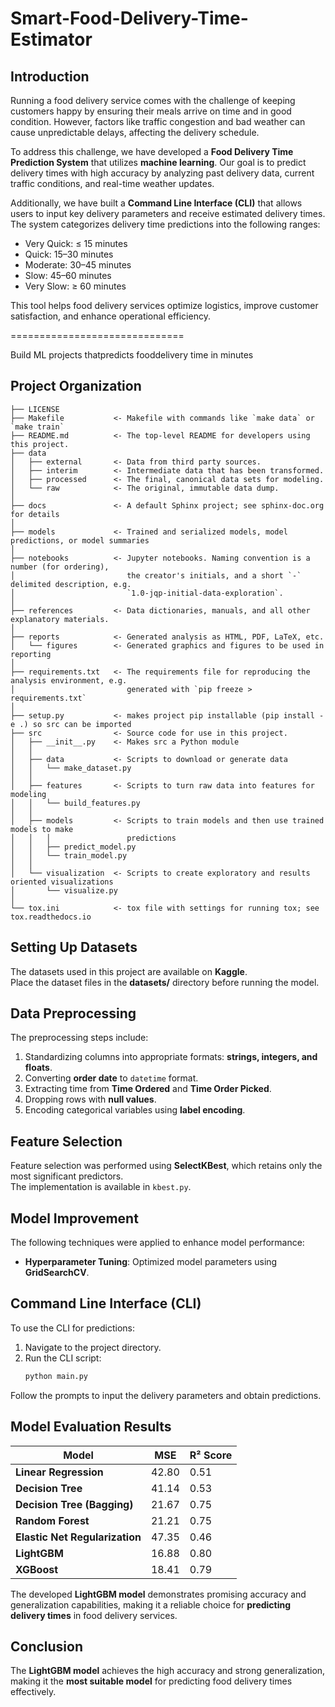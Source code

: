 # Smart-Food-Delivery-Time-Estimator

##  Introduction  

Running a food delivery service comes with the challenge of keeping customers happy by ensuring their meals arrive on time and in good condition. However, factors like traffic congestion and bad weather can cause unpredictable delays, affecting the delivery schedule.  

To address this challenge, we have developed a **Food Delivery Time Prediction System** that utilizes **machine learning**. Our goal is to predict delivery times with high accuracy by analyzing past delivery data, current traffic conditions, and real-time weather updates.  

Additionally, we have built a **Command Line Interface (CLI)** that allows users to input key delivery parameters and receive estimated delivery times. The system categorizes delivery time predictions into the following ranges:  

-  Very Quick: ≤ 15 minutes  
-  Quick: 15–30 minutes  
-  Moderate: 30–45 minutes  
-  Slow: 45–60 minutes  
-  Very Slow: ≥ 60 minutes  

This tool helps food delivery services optimize logistics, improve customer satisfaction, and enhance operational efficiency.  


==============================

Build ML projects thatpredicts  fooddelivery time in minutes

Project Organization
------------

    ├── LICENSE
    ├── Makefile           <- Makefile with commands like `make data` or `make train`
    ├── README.md          <- The top-level README for developers using this project.
    ├── data
    │   ├── external       <- Data from third party sources.
    │   ├── interim        <- Intermediate data that has been transformed.
    │   ├── processed      <- The final, canonical data sets for modeling.
    │   └── raw            <- The original, immutable data dump.
    │
    ├── docs               <- A default Sphinx project; see sphinx-doc.org for details
    │
    ├── models             <- Trained and serialized models, model predictions, or model summaries
    │
    ├── notebooks          <- Jupyter notebooks. Naming convention is a number (for ordering),
    │                         the creator's initials, and a short `-` delimited description, e.g.
    │                         `1.0-jqp-initial-data-exploration`.
    │
    ├── references         <- Data dictionaries, manuals, and all other explanatory materials.
    │
    ├── reports            <- Generated analysis as HTML, PDF, LaTeX, etc.
    │   └── figures        <- Generated graphics and figures to be used in reporting
    │
    ├── requirements.txt   <- The requirements file for reproducing the analysis environment, e.g.
    │                         generated with `pip freeze > requirements.txt`
    │
    ├── setup.py           <- makes project pip installable (pip install -e .) so src can be imported
    ├── src                <- Source code for use in this project.
    │   ├── __init__.py    <- Makes src a Python module
    │   │
    │   ├── data           <- Scripts to download or generate data
    │   │   └── make_dataset.py
    │   │
    │   ├── features       <- Scripts to turn raw data into features for modeling
    │   │   └── build_features.py
    │   │
    │   ├── models         <- Scripts to train models and then use trained models to make
    │   │   │                 predictions
    │   │   ├── predict_model.py
    │   │   └── train_model.py
    │   │
    │   └── visualization  <- Scripts to create exploratory and results oriented visualizations
    │       └── visualize.py
    │
    └── tox.ini            <- tox file with settings for running tox; see tox.readthedocs.io

##  Setting Up Datasets  

The datasets used in this project are available on **Kaggle**.  
Place the dataset files in the **datasets/** directory before running the model.  

##  Data Preprocessing  

The preprocessing steps include:  
1. Standardizing columns into appropriate formats: **strings, integers, and floats**.  
2. Converting **order date** to `datetime` format.  
3. Extracting time from **Time Ordered** and **Time Order Picked**.  
4. Dropping rows with **null values**.  
5. Encoding categorical variables using **label encoding**.  

##  Feature Selection  

Feature selection was performed using **SelectKBest**, which retains only the most significant predictors.  
The implementation is available in `kbest.py`.  

##  Model Improvement  

The following techniques were applied to enhance model performance:  
- **Hyperparameter Tuning**: Optimized model parameters using **GridSearchCV**.  

##  Command Line Interface (CLI)  

To use the CLI for predictions:  

1. Navigate to the project directory.  
2. Run the CLI script:  
   ```bash
   python main.py

Follow the prompts to input the delivery parameters and obtain predictions.

## Model Evaluation Results  

| Model                        | MSE   | R² Score |
|------------------------------|-------|----------|
| **Linear Regression**        | 42.80 | 0.51     |
| **Decision Tree**            | 41.14 | 0.53     |
| **Decision Tree (Bagging)**  | 21.67 | 0.75     |
| **Random Forest**            | 21.21 | 0.75     |
| **Elastic Net Regularization** | 47.35 | 0.46     |
| **LightGBM**                 | 16.88 | 0.80     |
| **XGBoost**                  | 18.41 | 0.79     |

The developed **LightGBM model** demonstrates promising accuracy and generalization capabilities, making it a reliable choice for **predicting delivery times** in food delivery services.  

##  Conclusion  

The **LightGBM model** achieves the high accuracy and strong generalization, making it the **most suitable model** for predicting food delivery times effectively.  

